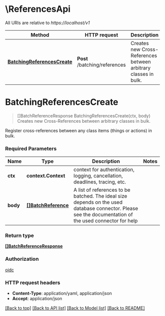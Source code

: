 # \ReferencesApi

All URIs are relative to *https://localhost/v1*

Method | HTTP request | Description
------------- | ------------- | -------------
[**BatchingReferencesCreate**](ReferencesApi.md#BatchingReferencesCreate) | **Post** /batching/references | Creates new Cross-References between arbitrary classes in bulk.


# **BatchingReferencesCreate**
> []BatchReferenceResponse BatchingReferencesCreate(ctx, body)
Creates new Cross-References between arbitrary classes in bulk.

Register cross-references between any class items (things or actions) in bulk.

### Required Parameters

Name | Type | Description  | Notes
------------- | ------------- | ------------- | -------------
 **ctx** | **context.Context** | context for authentication, logging, cancellation, deadlines, tracing, etc.
  **body** | [**[]BatchReference**](BatchReference.md)| A list of references to be batched. The ideal size depends on the used database connector. Please see the documentation of the used connector for help | 

### Return type

[**[]BatchReferenceResponse**](BatchReferenceResponse.md)

### Authorization

[oidc](../README.md#oidc)

### HTTP request headers

 - **Content-Type**: application/yaml, application/json
 - **Accept**: application/json

[[Back to top]](#) [[Back to API list]](../README.md#documentation-for-api-endpoints) [[Back to Model list]](../README.md#documentation-for-models) [[Back to README]](../README.md)

